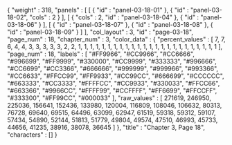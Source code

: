{
  "weight" : 318,
  "panels" : [
    [
      {
        "id" : "panel-03-18-01"
      },
      {
        "id" : "panel-03-18-02",
        "cols" : 2
      }
    ],
    [
      {
        "cols" : 2,
        "id" : "panel-03-18-04"
      },
      {
        "id" : "panel-03-18-06"
      }
    ],
    [
      {
        "id" : "panel-03-18-07"
      },
      {
        "id" : "panel-03-18-08"
      },
      {
        "id" : "panel-03-18-09"
      }
    ]
  ],
  "col_layout" : 3,
  "id" : "page-03-18",
  "page_num" : 18,
  "chapter_num" : 3,
  "color_data" : {
    "percent_values" : [
      7,
      7,
      6,
      4,
      4,
      3,
      3,
      3,
      3,
      3,
      2,
      2,
      1,
      1,
      1,
      1,
      1,
      1,
      1,
      1,
      1,
      1,
      1,
      1,
      1,
      1,
      1,
      1,
      1,
      1,
      1,
      1,
      1,
      1,
      1,
      1
    ],
    "page_num" : 18,
    "labels" : [
      "#FF9966",
      "#CC9966",
      "#CC6666",
      "#996699",
      "#FF9999",
      "#330000",
      "#CC9999",
      "#333333",
      "#996666",
      "#CC6699",
      "#CC3366",
      "#666666",
      "#999999",
      "#999966",
      "#993366",
      "#CC6633",
      "#FFCC99",
      "#FF9933",
      "#CC99CC",
      "#666699",
      "#CCCCCC",
      "#663333",
      "#CC3333",
      "#FFFFCC",
      "#CC9933",
      "#330033",
      "#FFCC66",
      "#663366",
      "#9966CC",
      "#FFFF99",
      "#CCFFFF",
      "#FF6699",
      "#FFCCFF",
      "#333300",
      "#FF99CC",
      "#000033"
    ],
    "raw_values" : [
      271619,
      246950,
      225036,
      156641,
      152436,
      133980,
      120004,
      116809,
      108046,
      106632,
      80313,
      76728,
      69640,
      69515,
      64496,
      63099,
      62947,
      61519,
      59318,
      59312,
      59107,
      57434,
      54890,
      52144,
      51813,
      51779,
      49804,
      49574,
      47510,
      46993,
      45733,
      44656,
      41235,
      38916,
      38078,
      36645
    ]
  },
  "title" : "Chapter 3, Page 18",
  "characters" : []
}
